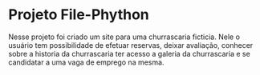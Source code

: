 # Projeto File-Phython
Nesse projeto foi criado um site para uma churrascaria ficticia. Nele o usuário tem possibilidade de efetuar reservas, deixar avaliação, conhecer sobre a historia da churrascaria ter acesso a galeria da churrascaria e se candidatar a uma vaga de emprego na mesma. 
